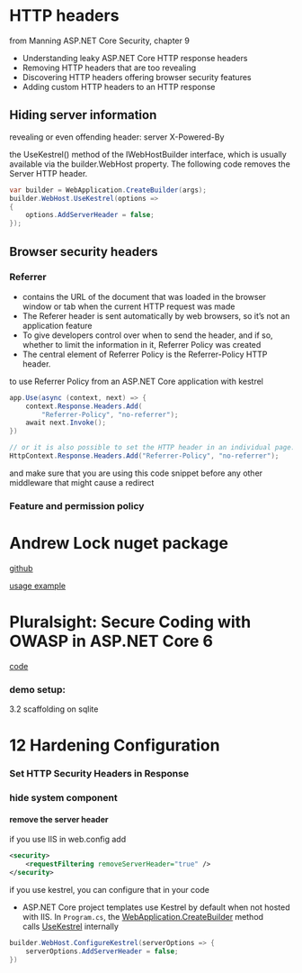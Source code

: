 
# HTTP headers
from Manning ASP.NET Core Security, chapter 9

* Understanding leaky ASP.NET Core HTTP response headers
* Removing HTTP headers that are too revealing
* Discovering HTTP headers offering browser security features
* Adding custom HTTP headers to an HTTP response

## Hiding server information
revealing or even offending header:
server
X-Powered-By

the UseKestrel() method of the IWebHostBuilder interface, which is usually available via the builder.WebHost property. The following code removes the Server HTTP header.

```c#
var builder = WebApplication.CreateBuilder(args);
builder.WebHost.UseKestrel(options =>
{
	options.AddServerHeader = false;
});
```
 
## Browser security headers
### Referrer
* contains the URL of the document that was loaded in the browser window or tab when the current HTTP request was made 
* The Referer header is sent automatically by web browsers, so it’s not an application feature
* To give developers control over when to send the header, and if so, whether to limit the information in it, Referrer Policy was created
* The central element of Referrer Policy is the Referrer-Policy HTTP header.

to use Referrer Policy from an ASP.NET Core application with kestrel
```c#
app.Use(async (context, next) => {
	context.Response.Headers.Add(             
        "Referrer-Policy", "no-referrer");
    await next.Invoke();
})

// or it is also possible to set the HTTP header in an individual page:
HttpContext.Response.Headers.Add("Referrer-Policy", "no-referrer");

```
and make sure that you are using this code snippet before any other middleware that might cause a redirect

### Feature and permission policy



# Andrew Lock nuget package
[github](https://github.com/andrewlock/NetEscapades.AspNetCore.SecurityHeaders)

[usage example](https://damienbod.com/2021/08/30/improving-application-security-in-an-asp-net-core-api-using-http-headers-part-3/)



# Pluralsight: Secure Coding with OWASP in ASP.NET Core 6
[code](https://github.com/gavin-jl-ps/Secure-Coding-with-OWASP-in-ASP.NET-Core-6)

### demo setup:
3.2
scaffolding on sqlite


# 12 Hardening Configuration

### Set HTTP Security Headers in Response

### hide system component
#### remove the server header
if you use IIS in web.config add 

```xml
<security>
	<requestFiltering removeServerHeader="true" />
</security>
```

if you use kestrel, you can configure that in your code
- ASP.NET Core project templates use Kestrel by default when not hosted with IIS. In `Program.cs`, the [WebApplication.CreateBuilder](https://learn.microsoft.com/en-us/dotnet/api/microsoft.aspnetcore.builder.webapplication.createbuilder) method calls [UseKestrel](https://learn.microsoft.com/en-us/dotnet/api/microsoft.aspnetcore.hosting.webhostbuilderkestrelextensions.usekestrel) internally

```c#
builder.WebHost.ConfigureKestrel(serverOptions => {
	serverOptions.AddServerHeader = false;
})
```